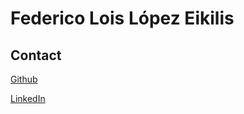 # Federico Lois López Eikilis

## Contact

[Github](https://github.com/federicolopezeikilis)

[LinkedIn](https://www.linkedin.com/in/federico-lois-l%C3%B3pez-eikilis-a3374812b/)
